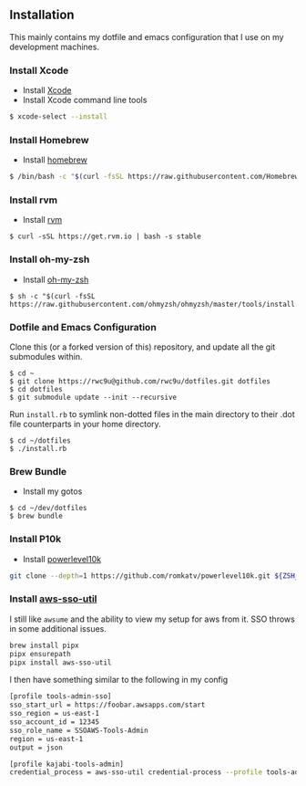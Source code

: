 ## Installation
This mainly contains my dotfile and emacs configuration that I use on my development machines.

### Install Xcode

* Install [Xcode](https://developer.apple.com/xcode/)
* Install Xcode command line tools
```bash
$ xcode-select --install
```

### Install Homebrew 
* Install [homebrew](https://brew.sh/)
```bash
$ /bin/bash -c "$(curl -fsSL https://raw.githubusercontent.com/Homebrew/install/master/install.sh)"
```
### Install rvm
* Install [rvm](https://rvm.io)
```
$ curl -sSL https://get.rvm.io | bash -s stable
```
### Install oh-my-zsh
* Install [oh-my-zsh](https://ohmyz.sh)
```
$ sh -c "$(curl -fsSL https://raw.githubusercontent.com/ohmyzsh/ohmyzsh/master/tools/install.sh)"
```
### Dotfile and Emacs Configuration
Clone this (or a forked version of this) repository, and update all the git submodules within.

    $ cd ~
    $ git clone https://rwc9u@github.com/rwc9u/dotfiles.git dotfiles
    $ cd dotfiles
    $ git submodule update --init --recursive

Run `install.rb` to symlink non-dotted files in the main directory to their .dot file counterparts in your home directory.

    $ cd ~/dotfiles
    $ ./install.rb



### Brew Bundle
* Install my gotos
```
$ cd ~/dev/dotfiles
$ brew bundle
```

### Install P10k
* Install [powerlevel10k](https://github.com/romkatv/powerlevel10k)

``` bash
git clone --depth=1 https://github.com/romkatv/powerlevel10k.git ${ZSH_CUSTOM:-$HOME/.oh-my-zsh/custom}/themes/powerlevel10k
```

### Install [aws-sso-util](https://github.com/benkehoe/aws-sso-util)

I still like `awsume` and the ability to view my setup for aws from it. SSO throws in some additional issues.

``` bash
brew install pipx
pipx ensurepath
pipx install aws-sso-util
```

I then have something similar to the following in my config

``` bash
[profile tools-admin-sso]
sso_start_url = https://foobar.awsapps.com/start
sso_region = us-east-1
sso_account_id = 12345
sso_role_name = SSOAWS-Tools-Admin
region = us-east-1
output = json

[profile kajabi-tools-admin]
credential_process = aws-sso-util credential-process --profile tools-admin-sso
```
